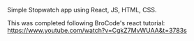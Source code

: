 Simple Stopwatch app using React, JS, HTML, CSS.

This was completed following BroCode's react tutorial: https://www.youtube.com/watch?v=CgkZ7MvWUAA&t=3783s
